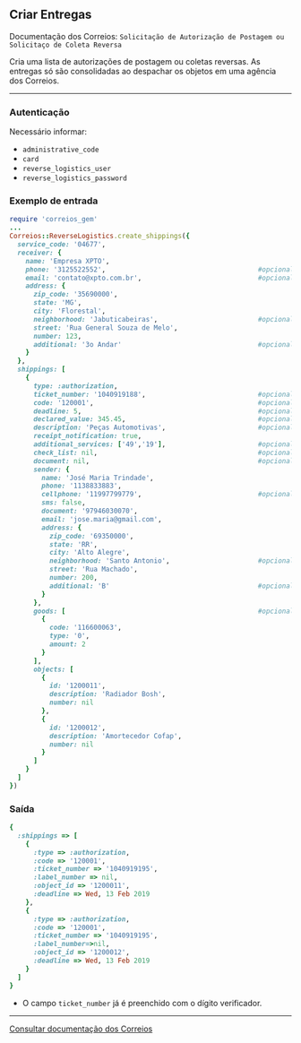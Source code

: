 ## Criar Entregas

Documentação dos Correios: `Solicitação de Autorização de Postagem ou Solicitaço de Coleta Reversa`

Cria uma lista de autorizações de postagem ou coletas reversas. As entregas só são consolidadas ao
despachar os objetos em uma agência dos Correios.

____

### Autenticação
Necessário informar:
* `administrative_code`
* `card`
* `reverse_logistics_user`
* `reverse_logistics_password`

### Exemplo de entrada

```ruby
require 'correios_gem'
...
Correios::ReverseLogistics.create_shippings({
  service_code: '04677',
  receiver: {
    name: 'Empresa XPTO',
    phone: '3125522552',                                      #opcional
    email: 'contato@xpto.com.br',                             #opcional
    address: {
      zip_code: '35690000',
      state: 'MG',
      city: 'Florestal',
      neighborhood: 'Jabuticabeiras',                         #opcional
      street: 'Rua General Souza de Melo',
      number: 123,
      additional: '3o Andar'                                  #opcional
    }
  },
  shippings: [
    {
      type: :authorization,
      ticket_number: '1040919188',                            #opcional
      code: '120001',                                         #opcional
      deadline: 5,                                            #opcional
      declared_value: 345.45,                                 #opcional
      description: 'Peças Automotivas',                       #opcional
      receipt_notification: true,
      additional_services: ['49','19'],                       #opcional
      check_list: nil,                                        #opcional
      document: nil,                                          #opcional
      sender: {
        name: 'José Maria Trindade',
        phone: '1138833883',
        cellphone: '11997799779',                             #opcional
        sms: false,
        document: '97946030070',
        email: 'jose.maria@gmail.com',
        address: {
          zip_code: '69350000',
          state: 'RR',
          city: 'Alto Alegre',
          neighborhood: 'Santo Antonio',                      #opcional
          street: 'Rua Machado',
          number: 200,
          additional: 'B'                                     #opcional
        }
      },
      goods: [                                                #opcional
        {
          code: '116600063',
          type: '0',
          amount: 2
        }
      ],
      objects: [
        {
          id: '1200011',
          description: 'Radiador Bosh',
          number: nil
        },
        {
          id: '1200012',
          description: 'Amortecedor Cofap',
          number: nil
        }
      ]
    }
  ]
})
```

### Saída

```ruby
{
  :shippings => [
    { 
      :type => :authorization,
      :code => '120001',
      :ticket_number => '1040919195',
      :label_number => nil,
      :object_id => '1200011',
      :deadline => Wed, 13 Feb 2019
    },
    {
      :type => :authorization,
      :code => '120001',
      :ticket_number => '1040919195',
      :label_number=>nil,
      :object_id => '1200012',
      :deadline => Wed, 13 Feb 2019
    }
  ]
}
```
* O campo `ticket_number` já é preenchido com o dígito verificador.
---

[Consultar documentação dos Correios](CORREIOS_DOCUMENT.pdf)
